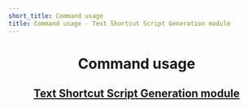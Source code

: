 ```yaml
---
short_title: Command usage
title: Command usage - Text Shortcut Script Generation module
---
```


<h1 align="center">Command usage</h1>
<h2 align="center"><a href="./index.html">Text Shortcut Script Generation module</a></h2>
